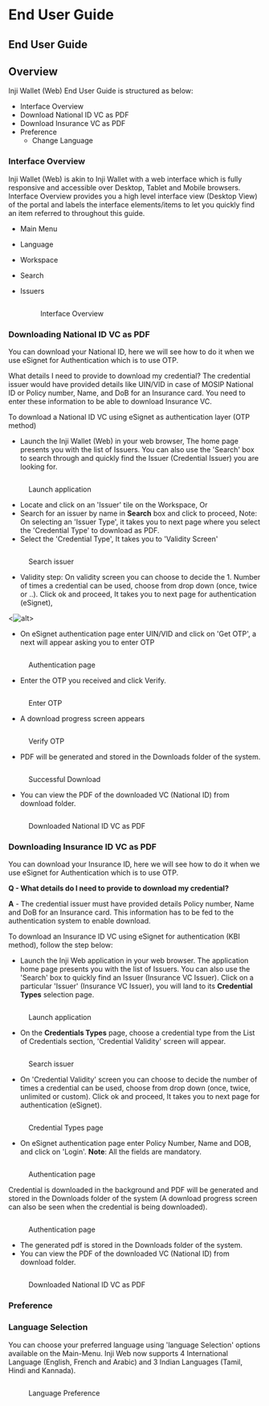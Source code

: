 # End User Guide

## End User Guide

## Overview

Inji Wallet (Web) End User Guide is structured as below:

* Interface Overview
* Download National ID VC as PDF
* Download Insurance VC as PDF
* Preference
  * Change Language

### Interface Overview

Inji Wallet (Web) is akin to Inji Wallet with a web interface which is fully responsive and accessible over Desktop, Tablet and Mobile browsers. Interface Overview provides you a high level interface view (Desktop View) of the portal and labels the interface elements/items to let you quickly find an item referred to throughout this guide.

* Main Menu
* Language
* Workspace
* Search
* Issuers

    <figure><img src="../../../.gitbook/assets/inji-web-interface-overview.png" alt=""><figcaption><p>Interface Overview</p></figcaption></figure>

### Downloading National ID VC as PDF

You can download your National ID, here we will see how to do it when we use eSignet for Authentication which is to use OTP.

What details I need to provide to download my credential? The credential issuer would have provided details like UIN/VID in case of MOSIP National ID or Policy number, Name, and DoB for an Insurance card. You need to enter these information to be able to download Insurance VC.

To download a National ID VC using eSignet as authentication layer (OTP method)

* Launch the Inji Wallet (Web) in your web browser, The home page presents you with the list of Issuers. You can also use the 'Search' box to search through and quickly find the Issuer (Credential Issuer) you are looking for.

<figure><img src="../../../.gitbook/assets/inji-web-download-national-id-as-pdf-1.png" alt=""><figcaption><p>Launch application</p></figcaption></figure>

* Locate and click on an 'Issuer' tile on the Workspace, Or
* Search for an issuer by name in **Search** box and click to proceed, Note: On selecting an 'Issuer Type', it takes you to next page where you select the 'Credential Type' to download as PDF.
* Select the 'Credential Type', It takes you to 'Validity Screen'

<figure><img src="../../../.gitbook/assets/inji-web-download-national-id-as-pdf-2.png" alt=""><figcaption><p>Search issuer</p></figcaption></figure>

* Validity step: On validity screen you can choose to decide the 1. Number of times a credential can be used, choose from drop down (once, twice or ..). Click ok and proceed, It takes you to next page for authentication (eSignet),

\<![alt](https:)>

* On eSignet authentication page enter UIN/VID and click on 'Get OTP', a next will appear asking you to enter OTP

<figure><img src="../../../.gitbook/assets/inji-web-download-national-id-as-pdf-4.png" alt=""><figcaption><p>Authentication page</p></figcaption></figure>

* Enter the OTP you received and click Verify.

<figure><img src="../../../.gitbook/assets/inji-web-download-national-id-as-pdf-6.png" alt=""><figcaption><p>Enter OTP</p></figcaption></figure>

* A download progress screen appears

<figure><img src="../../../.gitbook/assets/inji-web-download-national-id-as-pdf-7.png" alt=""><figcaption><p>Verify OTP</p></figcaption></figure>

* PDF will be generated and stored in the Downloads folder of the system.

<figure><img src="../../../.gitbook/assets/inji-web-download-national-id-as-pdf-8.png" alt=""><figcaption><p>Successful Download</p></figcaption></figure>

* You can view the PDF of the downloaded VC (National ID) from download folder.

<figure><img src="../../../.gitbook/assets/inji-web-download-national-id-as-pdf-9.png" alt=""><figcaption><p>Downloaded National ID VC as PDF</p></figcaption></figure>

### Downloading Insurance ID VC as PDF

You can download your Insurance ID, here we will see how to do it when we use eSignet for Authentication which is to use OTP.

**Q - What details do I need to provide to download my credential?**&#x20;

**A** - The credential issuer must have provided details Policy number, Name and DoB for an Insurance card. This information has to be fed to the authentication system to enable download.

To download an Insurance ID VC using eSignet for authentication (KBI method), follow the step below:

* Launch the Inji Web application in your web browser. The application home page presents you with the list of Issuers. You can also use the 'Search' box to quickly find an Issuer (Insurance VC Issuer). Click on a particular 'Issuer' (Insurance VC Issuer), you will land to its **Credential Types** selection page.

<figure><img src="../../../.gitbook/assets/inji-web-download-insurance-vc-as-pdf-1.png" alt=""><figcaption><p>Launch application</p></figcaption></figure>

* On the **Credentials Types** page, choose a credential type from the List of Credentials section, 'Credential Validity' screen will appear.

<figure><img src="../../../.gitbook/assets/inji-web-download-insurance-vc-as-pdf-2.png" alt=""><figcaption><p>Search issuer</p></figcaption></figure>

* On 'Credential Validity' screen you can choose to decide the number of times a credential can be used, choose from drop down (once, twice, unlimited or custom). Click ok and proceed, It takes you to next page for authentication (eSignet).

<figure><img src="../../../.gitbook/assets/inji-web-download-insurance-vc-as-pdf-3.png" alt=""><figcaption><p>Credential Types page</p></figcaption></figure>

* On eSignet authentication page enter Policy Number, Name and DOB, and click on 'Login'. **Note**: All the fields are mandatory.

<figure><img src="../../../.gitbook/assets/inji-web-download-insurance-vc-as-pdf-4.png" alt=""><figcaption><p>Authentication page</p></figcaption></figure>

Credential is downloaded in the background and PDF will be generated and stored in the Downloads folder of the system (A download progress screen can also be seen when the credential is being downloaded).

<figure><img src="../../../.gitbook/assets/inji-web-download-insurance-vc-as-pdf-5.png" alt=""><figcaption><p>Authentication page</p></figcaption></figure>

* The generated pdf is stored in the Downloads folder of the system.
* You can view the PDF of the downloaded VC (National ID) from download folder.

<figure><img src="../../../.gitbook/assets/inji-web-download-insurance-vc-as-pdf-6.png" alt=""><figcaption><p>Downloaded National ID VC as PDF</p></figcaption></figure>

### Preference

### Language Selection

You can choose your preferred language using 'language Selection' options available on the Main-Menu. Inji Web now supports 4 International Language (English, French and Arabic) and 3 Indian Languages (Tamil, Hindi and Kannada).

<figure><img src="../../../.gitbook/assets/inji-web-language-change.png" alt=""><figcaption><p>Language Preference</p></figcaption></figure>
